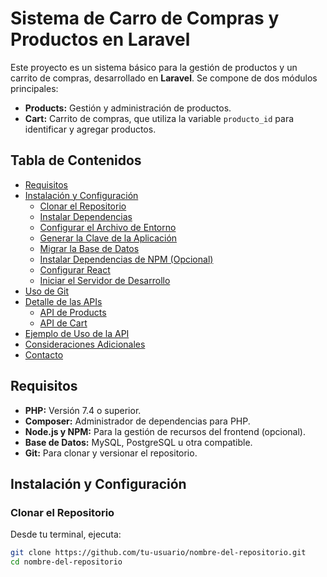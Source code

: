# Sistema de Carro de Compras y Productos en Laravel

Este proyecto es un sistema básico para la gestión de productos y un carrito de compras, desarrollado en **Laravel**. Se compone de dos módulos principales:

- **Products:** Gestión y administración de productos.
- **Cart:** Carrito de compras, que utiliza la variable `producto_id` para identificar y agregar productos.

## Tabla de Contenidos

- [Requisitos](#requisitos)
- [Instalación y Configuración](#instalación-y-configuración)
  - [Clonar el Repositorio](#clonar-el-repositorio)
  - [Instalar Dependencias](#instalar-dependencias)
  - [Configurar el Archivo de Entorno](#configurar-el-archivo-de-entorno)
  - [Generar la Clave de la Aplicación](#generar-la-clave-de-la-aplicación)
  - [Migrar la Base de Datos](#migrar-la-base-de-datos)
  - [Instalar Dependencias de NPM (Opcional)](#instalar-dependencias-de-npm-opcional)
  - [Configurar React](#configurar-react)
  - [Iniciar el Servidor de Desarrollo](#iniciar-el-servidor-de-desarrollo)
- [Uso de Git](#uso-de-git)
- [Detalle de las APIs](#detalle-de-las-apis)
  - [API de Products](#api-de-products)
  - [API de Cart](#api-de-cart)
- [Ejemplo de Uso de la API](#ejemplo-de-uso-de-la-api)
- [Consideraciones Adicionales](#consideraciones-adicionales)
- [Contacto](#contacto)

## Requisitos

- **PHP:** Versión 7.4 o superior.
- **Composer:** Administrador de dependencias para PHP.
- **Node.js y NPM:** Para la gestión de recursos del frontend (opcional).
- **Base de Datos:** MySQL, PostgreSQL u otra compatible.
- **Git:** Para clonar y versionar el repositorio.

## Instalación y Configuración

### Clonar el Repositorio

Desde tu terminal, ejecuta:

```bash
git clone https://github.com/tu-usuario/nombre-del-repositorio.git
cd nombre-del-repositorio
